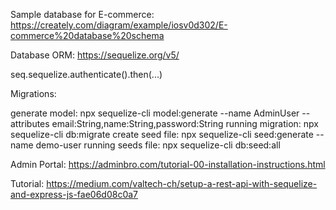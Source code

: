 Sample database for E-commerce:
https://creately.com/diagram/example/iosv0d302/E-commerce%20database%20schema

Database ORM:
https://sequelize.org/v5/

seq.sequelize.authenticate().then(...)


Migrations:

generate model: npx sequelize-cli model:generate --name AdminUser --attributes email:String,name:String,password:String
running migration: npx sequelize-cli db:migrate
create seed file: npx sequelize-cli seed:generate --name demo-user
running seeds file: npx sequelize-cli db:seed:all

Admin Portal:
https://adminbro.com/tutorial-00-installation-instructions.html


Tutorial:
https://medium.com/valtech-ch/setup-a-rest-api-with-sequelize-and-express-js-fae06d08c0a7
